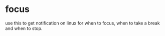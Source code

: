 # focus
use this to get notification on linux for when to focus, when to take a break and when to stop.
